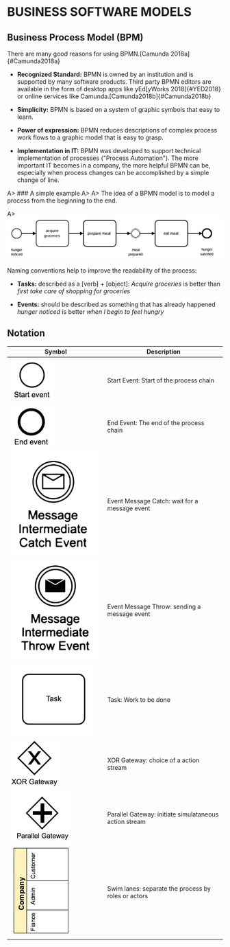 # BUSINESS SOFTWARE MODELS

## Business Process Model (BPM)

There are many good reasons for using BPMN.[Camunda 2018a]{#Camunda2018a}


* **Recognized Standard:** BPMN is owned by an institution and is supported by many software products. Third party BPMN editors are available in the form of desktop apps like yEd[yWorks 2018]{#YED2018} or online services like Camunda.[Camunda2018b]{#Camunda2018b}

* **Simplicity:** BPMN is based on a system of graphic symbols that easy to learn.

* **Power of expression:** BPMN reduces descriptions of complex process work flows to a graphic model that is easy to grasp.

* **Implementation in IT:** BPMN was developed to support technical implementation of processes ("Process Automation"). The more important IT becomes in a company, the more helpful BPMN can be, especially when process changes can be accomplished by a simple change of line.

A> ### A simple example
A>
A> The idea of a BPMN model is to model a process from the beginning to the end.

A> ![A simple process](images/simpleBPMN.png)

Naming conventions help to improve the readability of the process:

* **Tasks:** described as a [verb] + [object]: *Acquire groceries* is better than *first take care of shopping for groceries*

* **Events:** should be described as something that has already happened *hunger noticed* is better *when I begin to feel hungry*



## Notation

| Symbol| Description|
|-------------|-------------|
|![Start event](images/start-event.png) | Start Event: Start of the process chain |
|![End event](images/end-event.png) | End Event: The end of the process chain |
|![Event message catch](images/event-message-catch.png) | Event Message Catch: wait for a message event |
|![Event message throw](images/event-message-throw.png) | Event Message Throw: sending a message event |
|![Task](images/task.png) | Task: Work to be done |
|![XOR Gateway](images/xor-gateway.png) | XOR Gateway: choice of a action stream |
|![Parallel Gateway](images/parallel-gateway.png) | Parallel Gateway: initiate simulataneous action stream |
|![Parallel Swimlanes](images/swimlanes.png) | Swim lanes: separate the process by roles or actors |








